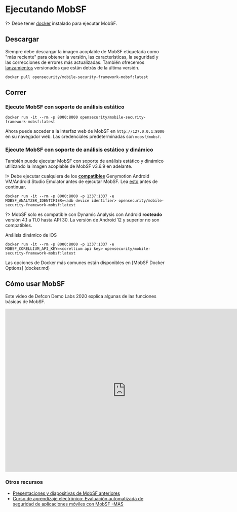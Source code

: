 # Ejecutando MobSF

?> Debe tener [docker](https://docs.docker.com/get-docker/) instalado para ejecutar MobSF.


## Descargar

Siempre debe descargar la imagen acoplable de MobSF etiquetada como "más reciente" para obtener la versión, las características, la seguridad y las correcciones de errores más actualizadas. También ofrecemos [lanzamientos](https://hub.docker.com/r/opensecurity/mobile-security-framework-mobsf/tags) versionados que están detrás de la última versión.

```
docker pull opensecurity/mobile-security-framework-mobsf:latest
```

## Correr

### Ejecute MobSF con soporte de análisis estático

```
docker run -it --rm -p 8000:8000 opensecurity/mobile-security-framework-mobsf:latest
```

Ahora puede acceder a la interfaz web de MobSF en `http://127.0.0.1:8000` en su navegador web. Las credenciales predeterminadas son `mobsf/mobsf`.

### Ejecute MobSF con soporte de análisis estático y dinámico

También puede ejecutar MobSF con soporte de análisis estático y dinámico utilizando la imagen acoplable de MobSF v3.6.9 en adelante.

!> Debe ejecutar cualquiera de los **[compatibles](dynamic_analyzer.md)** Genymotion Android VM/Android Studio Emulator antes de ejecutar MobSF. Lea [esto](dynamic_analyzer.md) antes de continuar.

```
docker run -it --rm -p 8000:8000 -p 1337:1337 -e MOBSF_ANALYZER_IDENTIFIER=<adb device identifier> opensecurity/mobile-security-framework-mobsf:latest
```

?> MobSF solo es compatible con Dynamic Analysis con Android **rooteado** versión 4.1 a 11.0 hasta API 30. La versión de Android 12 y superior no son compatibles.

Análisis dinámico de iOS

```
docker run -it --rm -p 8000:8000 -p 1337:1337 -e MOBSF_CORELLIUM_API_KEY=<corellium api key> opensecurity/mobile-security-framework-mobsf:latest
```

Las opciones de Docker más comunes están disponibles en [MobSF Docker Options] (docker.md)

## Cómo usar MobSF

Este video de Defcon Demo Labs 2020 explica algunas de las funciones básicas de MobSF.

<iframe width="760" height="515" src="https://www.youtube.com/embed/1NIQs82n3nw" title="YouTube video player" frameborder="0" allow="accelerometer; autoplay; clipboard-write; encrypted-media; gyroscope; picture-in-picture; web-share" allowfullscreen></iframe>

### Otros recursos

* [Presentaciones y diapositivas de MobSF anteriores](https://mobsf.github.io/Mobile-Security-Framework-MobSF/presentations.html)
* [Curso de aprendizaje electrónico: Evaluación automatizada de seguridad de aplicaciones móviles con MobSF -MAS](https://opsecx.com/index.php/product/automated-mobile-application-security-assessment-with-mobsf/)
